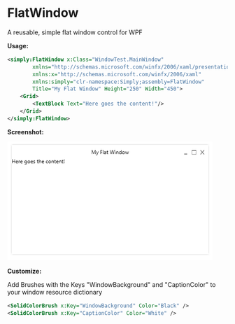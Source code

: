 FlatWindow
==========

A reusable, simple flat window control for WPF

**Usage:**

```xml
<simply:FlatWindow x:Class="WindowTest.MainWindow"
        xmlns="http://schemas.microsoft.com/winfx/2006/xaml/presentation"
        xmlns:x="http://schemas.microsoft.com/winfx/2006/xaml"
        xmlns:simply="clr-namespace:Simply;assembly=FlatWindow"
        Title="My Flat Window" Height="250" Width="450">
	<Grid>
		<TextBlock Text="Here goes the content!"/>
	</Grid>
</simply:FlatWindow>
```

**Screenshot:**

![screenshot](screenshot.png)


**Customize:**

Add Brushes with the Keys "WindowBackground" and "CaptionColor" to your window resource dictionary
```xml
<SolidColorBrush x:Key="WindowBackground" Color="Black" />
<SolidColorBrush x:Key="CaptionColor" Color="White" />
```
